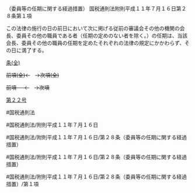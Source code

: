 （委員等の任期に関する経過措置）
国税通則法附則平成１１年７月１６日第２８条第１項

この法律の施行の日の前日において次に掲げる従前の審議会その他の機関の会長、委員その他の職員である者（任期の定めのない者を除く。）の任期は、当該会長、委員その他の職員の任期を定めたそれぞれの法律の規定にかかわらず、その日に満了する。

[条(全)](国税通則法＿＿＿＿附則平成１１年７月１６日第２８条_.md)

~~前項(全)←~~　~~→次項(全)~~

~~前項 　 ←~~　~~→次項~~

[第２２号](国税通則法＿＿＿＿附則平成１１年７月１６日第２８条第１項第２２号.md)  

#国税通則法

#国税通則法/附則平成１１年７月１６日

#国税通則法/附則平成１１年７月１６日/第２８条（委員等の任期に関する経過措置）

#国税通則法/附則平成１１年７月１６日/第２８条（委員等の任期に関する経過措置）

#国税通則法/附則平成１１年７月１６日/第２８条（委員等の任期に関する経過措置）/第１項

